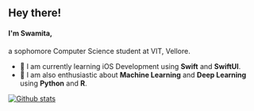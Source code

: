  ## Hey there! 
 
 #### I'm Swamita,
 
 a sophomore Computer Science student at VIT, Vellore. 
 
 - 💙 I am currently learning iOS Development using **Swift** and **SwiftUI**.
 - 🦋 I am also enthusiastic about **Machine Learning** and **Deep Learning** using **Python** and **R**.

<!--
**swamitagupta/swamitagupta** is a ✨ _special_ ✨ repository because its `README.md` (this file) appears on your GitHub profile.

Here are some ideas to get you started:

- 🔭 I’m currently working on ...
- 🌱 I’m currently learning ...
- 👯 I’m looking to collaborate on ...
- 🤔 I’m looking for help with ...
- 💬 Ask me about ...
- 📫 How to reach me: ...
- 😄 Pronouns: ...
- ⚡ Fun fact: ...
-->

[![Github stats](https://github-readme-stats.vercel.app/api?username=swamitagupta&show_icons=true&theme=react)](https://github.com/anuraghazra/github-readme-stats)
